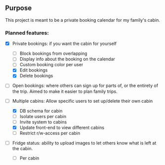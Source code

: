 ## Purpose

This project is meant to be a private booking calendar for my family's cabin.

### Planned features:
- [x] Private bookings: if you want the cabin for yourself
  - [ ] Block bookings from overlapping
  - [ ] Display info about the booking on the calendar
  - [ ] Custom booking color per user
  - [x] Edit bookings
  - [x] Delete bookings
  
- [ ] Open bookings: where others can sign up for parts of, or the entirety of the trip. Aimed to make it easier to plan
  family trips.

- [ ] Multiple cabins: Allow specific users to set up/delete their own cabin
  - [x] DB schema for cabin
  - [ ] Isolate users per cabin
  - [ ] Invite system to cabins
  - [x] Update front-end to view different cabins
  - [ ] Restrict r/w-access per cabin

- [ ] Fridge status: ability to upload images to let others know what is left at the cabin.
  - [ ] Per cabin
